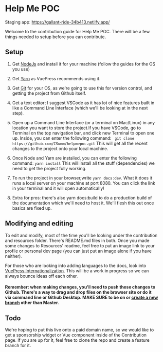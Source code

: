 # Help Me POC
Staging app: https://gallant-ride-34b413.netlify.app/

Welcome to the contribution guide for Help Me POC. There will be a few things needed to setup before you can contribute.
## Setup

1. Get [NodeJs](https://nodejs.org/en/) and install it for your machine (follow the guides for the OS you use)

2. Get [Yarn](https://classic.yarnpkg.com/en/) as VuePress recommends using it.

3. Get [Git](https://git-scm.com/) for your OS, as we're going to use this for version control, and getting the project from Github itself.

4. Get a text editor; I suggest VSCode as it has lot of nice features built in like a Command Line Interface (which we'll be looking at in the next step).

5. Open up a Command Line Interface (or a terminal on Mac/Linux) in any location you want to store the project.If you have VSCode, go to Terminal on the top navigation bar, and click new Terminal to open one up. Inside, you can enter the following command:
``` git clone https://github.com/CSumm/helpmepoc.git```
This will get all the recent changes to the project onto your local machine.

6. Once Node and Yarn are installed, you can enter the following command:
```yarn install```
This will install all the stuff (dependencies) we need to get the project fully working.

7. To run the project in your browser,write ```yarn docs:dev```. What it does it runs a local server on your machine at port 8080. You can click the link in your terminal and it will open automatically!

8. Extra for pros: there's also yarn docs:build to do a production build of the documentation which we'll need to host it. We'll flesh this out once basics are fixed up.

## Modifying and editing
To edit and modify, most of the time you'll be looking under the contribution and resources folder. There's README.md files in both. Once you made some changes to Resources' readme, feel free to put an image link to your profile or personal dev page (you can just put an image alone if you have neither).

For those who are looking into adding languages to the docs, look into [VuePress Internationalization](https://v1.vuepress.vuejs.org/guide/i18n.html#default-theme-i18n-config). This will be a work in progress so we can always bounce ideas off each other.

#### Remember: when making changes, you'll need to push those changes to Github. There's a way to drag and drop files on the browser site or do it via command line or Github Desktop. MAKE SURE to be on or [create a new branch](https://git-scm.com/book/en/v2/Git-Branching-Basic-Branching-and-Merging) other than Master.

## Todo
We're hoping to put this live onto a paid domain name, so we would like to get a sponsorship widget or Vue component inside of the Contribution page. If you are up for it, feel free to clone the repo and create a feature branch for it.
